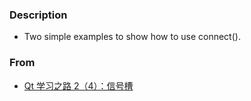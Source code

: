 ### Description
* Two simple examples to show how to use connect().    

### From  
* [Qt 学习之路 2（4）：信号槽](https://www.devbean.net/2012/08/qt-study-road-2-signal-slot/)
